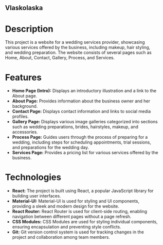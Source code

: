 ## Vlaskolaska

# Description
This project is a website for a wedding services provider, showcasing various services offered by the business, including makeup, hair styling, and wedding preparation. The website consists of several pages such as Home, About, Contact, Gallery, Process, and Services.

# Features
- **Home Page (Intro):** Displays an introductory illustration and a link to the About page.
- **About Page:** Provides information about the business owner and her background.
- **Contact Page:** Displays contact information and links to social media profiles.
- **Gallery Page:** Displays various image galleries categorized into sections such as wedding preparations, brides, hairstyles, makeup, and accessories.
- **Process Page:** Guides users through the process of preparing for a wedding, including steps for scheduling appointments, trial sessions, and preparations for the wedding day.
- **Services Page:** Provides a pricing list for various services offered by the business.

# Technologies
- **React:** The project is built using React, a popular JavaScript library for building user interfaces.
- **Material-UI:** Material-UI is used for styling and UI components, providing a sleek and modern design for the website.
- **React Router:** React Router is used for client-side routing, enabling navigation between different pages without a page refresh.
- **CSS Modules:** CSS Modules are used for styling individual components, ensuring encapsulation and preventing style conflicts.
- **Git:** Git version control system is used for tracking changes in the project and collaboration among team members.
